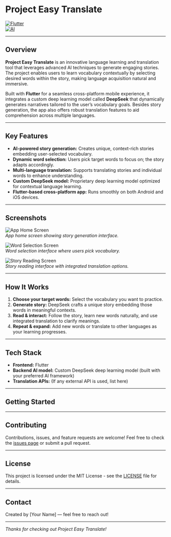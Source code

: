 # Project Easy Translate

[![Flutter](https://img.shields.io/badge/Flutter-Project-blue.svg)](https://flutter.dev/)  
[![AI](https://img.shields.io/badge/AI-Custom%20DeepSeek-orange.svg)]()

---

## Overview

**Project Easy Translate** is an innovative language learning and translation tool that leverages advanced AI techniques to generate engaging stories. The project enables users to learn vocabulary contextually by selecting desired words within the story, making language acquisition natural and immersive.

Built with **Flutter** for a seamless cross-platform mobile experience, it integrates a custom deep learning model called **DeepSeek** that dynamically generates narratives tailored to the user’s vocabulary goals. Besides story generation, the app also offers robust translation features to aid comprehension across multiple languages.

---

## Key Features

- **AI-powered story generation:** Creates unique, context-rich stories embedding user-selected vocabulary.  
- **Dynamic word selection:** Users pick target words to focus on; the story adapts accordingly.  
- **Multi-language translation:** Supports translating stories and individual words to enhance understanding.  
- **Custom DeepSeek model:** Proprietary deep learning model optimized for contextual language learning.  
- **Flutter-based cross-platform app:** Runs smoothly on both Android and iOS devices.  

---

## Screenshots

![App Home Screen](https://github.com/user-attachments/assets/681466b6-7dee-4f1a-a1c8-4de3e3ae792a)  
*App home screen showing story generation interface.*

![Word Selection Screen](https://github.com/user-attachments/assets/c38d518e-10ee-4006-9fb4-7e24c3b3dcf6)  
*Word selection interface where users pick vocabulary.*

![Story Reading Screen](https://github.com/user-attachments/assets/9fea3d30-0d3a-4f07-9ad8-bc004bc94692)  
*Story reading interface with integrated translation options.*


---

## How It Works

1. **Choose your target words:** Select the vocabulary you want to practice.  
2. **Generate story:** DeepSeek crafts a unique story embedding those words in meaningful contexts.  
3. **Read & interact:** Follow the story, learn new words naturally, and use integrated translation to clarify meanings.  
4. **Repeat & expand:** Add new words or translate to other languages as your learning progresses.

---

## Tech Stack

- **Frontend:** Flutter  
- **Backend AI model:** Custom DeepSeek deep learning model (built with your preferred AI framework)  
- **Translation APIs:** (If any external API is used, list here)  

---

## Getting Started

<!-- Add installation steps, how to run the app locally, API keys if any, etc. -->

---

## Contributing

Contributions, issues, and feature requests are welcome! Feel free to check the [issues page](#) or submit a pull request.

---

## License

This project is licensed under the MIT License - see the [LICENSE](LICENSE) file for details.

---

## Contact

Created by [Your Name] — feel free to reach out!

---

*Thanks for checking out Project Easy Translate!*
